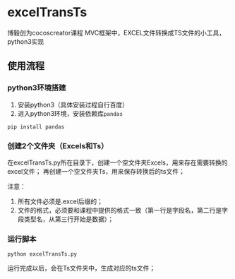 # excelTransTs
博毅创为cocoscreator课程 MVC框架中，EXCEL文件转换成TS文件的小工具，python3实现

## 使用流程
### python3环境搭建
1. 安装python3（具体安装过程自行百度）
2. 进入python3环境，安装依赖库`pandas`
```
pip install pandas
```

### 创建2个文件夹（Excels和Ts）
在excelTransTs.py所在目录下，创建一个空文件夹Excels，用来存在需要转换的excel文件；
再创建一个空文件夹Ts，用来保存转换后的ts文件；

注意：
1. 所有文件必须是.excel后缀的；
2. 文件的格式，必须要和课程中提供的格式一致（第一行是字段名，第二行是字段类型名，从第三行开始是数据）；

### 运行脚本
```
python excelTransTs.py
```
运行完成以后，会在Ts文件夹中，生成对应的ts文件；

